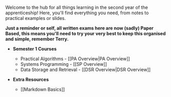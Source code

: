 Welcome to the hub for all things learning in the second year of the apprenticeship! Here, you'll find everything you need, from notes to practical examples or slides.

**Just a reminder or self, all written exams here are now (sadly) Paper Based, this means you'll need to try your very best to keep this organised and simple, remember Terry.**

- **Semester 1 Courses** 
	- Practical Algorithms - [[PA Overview|PA Overview]] 
	- Systems Programming - [[SP Overview]] 
	- Data Storage and Retrieval - [[DSR Overview|DSR Overview]]

- **Extra Resources**
	- [[Markdown Basics]]

